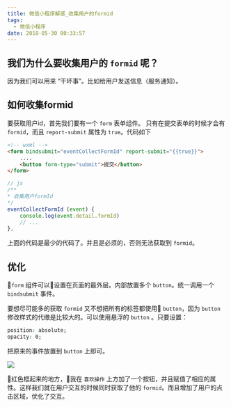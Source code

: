 ```yaml
---
title: 微信小程序解惑_收集用户的formid
tags:
  - 微信小程序
date: 2018-05-30 00:33:57
---
```



## 我们为什么要收集用户的 `formid` 呢？ 
因为我们可以用来 “干坏事”。比如给用户发送信息（服务通知）。

## 如何收集formid
要获取用户id，首先我们要有一个 `form` 表单组件。 只有在提交表单的时候才会有 `formid`，而且 `report-submit` 属性为 `true`。代码如下

```html
<!-- wxml -->
<form bindsubmit="eventCollectFormId" report-submit="{{true}}">
    ....
    <button form-type="submit">提交</button>
</form>
```
```js
// js
/**
* 收集用户formId
*/
eventCollectFormId (event) {
    console.log(event.detail.formId)
    // ...
},
```

上面的代码是最少的代码了。并且是必须的，否则无法获取到 `formid`。

<!-- more -->
## 优化

`form` 组件可以设置在页面的最外层。内部放置多个 `button`。统一调用一个 `bindsubmit` 事件。

要想尽可能多的获取 `formid` 又不想把所有的标签都使用 `button`，因为 `button` 修改样式的代缴是比较大的。可以使用悬浮的 `button` 。只要设置：
```css
position: absolute;
opacity: 0;
```
把原来的事件放置到 `button` 上即可。

![](http://wx3.sinaimg.cn/mw690/ec4d7780gy1frsobwh7psj20ai0cudhn.jpg)

红色框起来的地方，我在 `喜欢操作` 上方加了一个按钮，并且赋值了相应的属性。这样我们就在用户交互的时候同时获取了他的 `formid`。而且增加了用户的点击区域，优化了交互。

